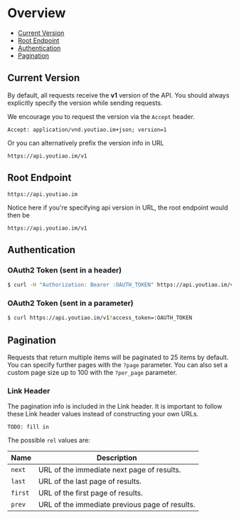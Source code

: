 # Overview

* [Current Version](#current-version)
* [Root Endpoint](#root-endpoint)
* [Authentication](#authentication)
* [Pagination](#pagination)

## Current Version

By default, all requests receive the **v1** version of the API. You should always explicitly specify the version while sending requests.

We encourage you to request the version via the `Accept` header.

```
Accept: application/vnd.youtiao.im+json; version=1
```

Or you can alternatively prefix the version info in URL

```
https://api.youtiao.im/v1
```

## Root Endpoint

```
https://api.youtiao.im
```

Notice here if you're specifying api version in URL, the root endpoint would then be

```
https://api.youtiao.im/v1
```

## Authentication

### OAuth2 Token (sent in a header)

```bash
$ curl -H "Authorization: Bearer :OAUTH_TOKEN" https://api.youtiao.im/v1
```

### OAuth2 Token (sent in a parameter)

```bash
$ curl https://api.youtiao.im/v1?access_token=:OAUTH_TOKEN
```

## Pagination

Requests that return multiple items will be paginated to 25 items by default. You can specify further pages with the `?page` parameter. You can also set a custom page size up to 100 with the `?per_page` parameter.

### Link Header

The pagination info is included in the Link header. It is important to follow these Link header values instead of constructing your own URLs.

```
TODO: fill in
```

The possible `rel` values are:

| Name    | Description                                    |
| ------- | ---------------------------------------------- |
| `next`  | URL of the immediate next page of results.     |
| `last`  | URL of the last page of results.               |
| `first` | URL of the first page of results.              |
| `prev`  | URL of the immediate previous page of results. |
